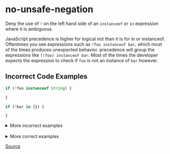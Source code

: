 <!--
 generated docs file, do not edit by hand, see xtask/docgen 
-->
# no-unsafe-negation

Deny the use of `!` on the left hand side of an `instanceof` or `in` expression where it is ambiguous.

JavaScript precedence is higher for logical not than it is for in or instanceof. Oftentimes you see
expressions such as `!foo instanceof bar`, which most of the times produces unexpected behavior.
precedence will group the expressions like `(!foo) instanceof bar`. Most of the times the developer expects
the expression to check if `foo` is not an instance of `bar` however.

## Incorrect Code Examples

```js
if (!foo instanceof String) {

}
```

```js
if (!bar in {}) {

}
```

<details>
 <summary> More incorrect examples </summary>

```js
!foo in bar
```

```js
![5] instanceof !4
```
</details><br>
<details>
 <summary> More correct examples </summary>
 If this is intended behavior, you can wrap the expression
```js
(!foo) instanceof bar
```

```js
key in bar
```

```js
bar instanceof bar
```
</details>

[Source](https://github.com/RDambrosio016/RSLint/tree/master/crates/rslint_core/src/groups/errors/no_unsafe_negation.rs)